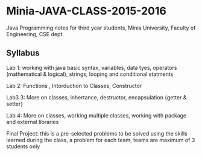 # Minia-JAVA-CLASS-2015-2016
Java Programming notes for third year students, Minia University, Faculty of Engineering, CSE dept. 

Syllabus
---------

Lab 1: 
working with java basic syntax,  variables, data tyes, operators (mathematical & logical), strings, looping and conditional statments

Lab 2: 
Functions , Intorduction to Classes, Constructor 

Lab3 3:
More on classes, inhertance, destructor, encapsulation {getter & setter}

Lab 4:
More on classes, working multiple classes, working with package and external libraries

Final Project:
this is a pre-selected problems to be solved using the skills learned during the class, a problem for each team, teams are maximum of 3 students only
